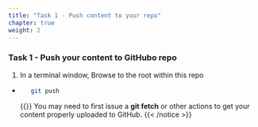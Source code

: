 ```yaml
---
title: "Task 1 - Push content to your repo"
chapter: true
weight: 2
---
```


### Task 1 - Push your content to GitHubo repo

1. In a terminal window, Browse to the root within this repo
  * ```sh
       git push  
    ```  
    {{<notice note>}}  You may need to first issue a **git fetch** or other actions to get your content properly uploaded to GitHub. {{< /notice >}}


  
